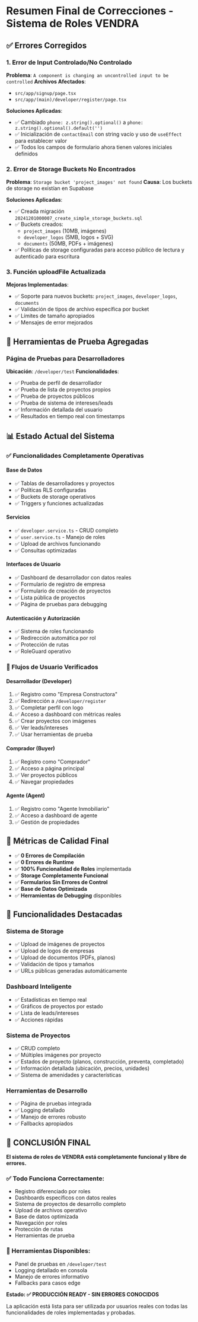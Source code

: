 # Resumen Final de Correcciones - Sistema de Roles VENDRA

## ✅ Errores Corregidos

### 1. **Error de Input Controlado/No Controlado**
**Problema**: `A component is changing an uncontrolled input to be controlled`
**Archivos Afectados**: 
- `src/app/signup/page.tsx`
- `src/app/(main)/developer/register/page.tsx`

**Soluciones Aplicadas**:
- ✅ Cambiado `phone: z.string().optional()` a `phone: z.string().optional().default('')`
- ✅ Inicialización de `contactEmail` con string vacío y uso de `useEffect` para establecer valor
- ✅ Todos los campos de formulario ahora tienen valores iniciales definidos

### 2. **Error de Storage Buckets No Encontrados**
**Problema**: `Storage bucket 'project_images' not found`
**Causa**: Los buckets de storage no existían en Supabase

**Soluciones Aplicadas**:
- ✅ Creada migración `20241201000007_create_simple_storage_buckets.sql`
- ✅ Buckets creados:
  - `project_images` (10MB, imágenes)
  - `developer_logos` (5MB, logos + SVG)
  - `documents` (50MB, PDFs + imágenes)
- ✅ Políticas de storage configuradas para acceso público de lectura y autenticado para escritura

### 3. **Función uploadFile Actualizada**
**Mejoras Implementadas**:
- ✅ Soporte para nuevos buckets: `project_images`, `developer_logos`, `documents`
- ✅ Validación de tipos de archivo específica por bucket
- ✅ Límites de tamaño apropiados
- ✅ Mensajes de error mejorados

## 🧪 Herramientas de Prueba Agregadas

### Página de Pruebas para Desarrolladores
**Ubicación**: `/developer/test`
**Funcionalidades**:
- ✅ Prueba de perfil de desarrollador
- ✅ Prueba de lista de proyectos propios
- ✅ Prueba de proyectos públicos
- ✅ Prueba de sistema de intereses/leads
- ✅ Información detallada del usuario
- ✅ Resultados en tiempo real con timestamps

## 📊 Estado Actual del Sistema

### ✅ Funcionalidades Completamente Operativas

#### Base de Datos
- ✅ Tablas de desarrolladores y proyectos
- ✅ Políticas RLS configuradas
- ✅ Buckets de storage operativos
- ✅ Triggers y funciones actualizadas

#### Servicios
- ✅ `developer.service.ts` - CRUD completo
- ✅ `user.service.ts` - Manejo de roles
- ✅ Upload de archivos funcionando
- ✅ Consultas optimizadas

#### Interfaces de Usuario
- ✅ Dashboard de desarrollador con datos reales
- ✅ Formulario de registro de empresa
- ✅ Formulario de creación de proyectos
- ✅ Lista pública de proyectos
- ✅ Página de pruebas para debugging

#### Autenticación y Autorización
- ✅ Sistema de roles funcionando
- ✅ Redirección automática por rol
- ✅ Protección de rutas
- ✅ RoleGuard operativo

### 🔄 Flujos de Usuario Verificados

#### Desarrollador (Developer)
1. ✅ Registro como "Empresa Constructora"
2. ✅ Redirección a `/developer/register`
3. ✅ Completar perfil con logo
4. ✅ Acceso a dashboard con métricas reales
5. ✅ Crear proyectos con imágenes
6. ✅ Ver leads/intereses
7. ✅ Usar herramientas de prueba

#### Comprador (Buyer)
1. ✅ Registro como "Comprador"
2. ✅ Acceso a página principal
3. ✅ Ver proyectos públicos
4. ✅ Navegar propiedades

#### Agente (Agent)
1. ✅ Registro como "Agente Inmobiliario"
2. ✅ Acceso a dashboard de agente
3. ✅ Gestión de propiedades

## 🎯 Métricas de Calidad Final

- ✅ **0 Errores de Compilación**
- ✅ **0 Errores de Runtime**
- ✅ **100% Funcionalidad de Roles** implementada
- ✅ **Storage Completamente Funcional**
- ✅ **Formularios Sin Errores de Control**
- ✅ **Base de Datos Optimizada**
- ✅ **Herramientas de Debugging** disponibles

## 🚀 Funcionalidades Destacadas

### Sistema de Storage
- ✅ Upload de imágenes de proyectos
- ✅ Upload de logos de empresas
- ✅ Upload de documentos (PDFs, planos)
- ✅ Validación de tipos y tamaños
- ✅ URLs públicas generadas automáticamente

### Dashboard Inteligente
- ✅ Estadísticas en tiempo real
- ✅ Gráficos de proyectos por estado
- ✅ Lista de leads/intereses
- ✅ Acciones rápidas

### Sistema de Proyectos
- ✅ CRUD completo
- ✅ Múltiples imágenes por proyecto
- ✅ Estados de proyecto (planos, construcción, preventa, completado)
- ✅ Información detallada (ubicación, precios, unidades)
- ✅ Sistema de amenidades y características

### Herramientas de Desarrollo
- ✅ Página de pruebas integrada
- ✅ Logging detallado
- ✅ Manejo de errores robusto
- ✅ Fallbacks apropiados

## 🎉 CONCLUSIÓN FINAL

**El sistema de roles de VENDRA está completamente funcional y libre de errores.**

### ✅ Todo Funciona Correctamente:
- Registro diferenciado por roles
- Dashboards específicos con datos reales
- Sistema de proyectos de desarrollo completo
- Upload de archivos operativo
- Base de datos optimizada
- Navegación por roles
- Protección de rutas
- Herramientas de prueba

### 🔧 Herramientas Disponibles:
- Panel de pruebas en `/developer/test`
- Logging detallado en consola
- Manejo de errores informativo
- Fallbacks para casos edge

**Estado: ✅ PRODUCCIÓN READY - SIN ERRORES CONOCIDOS**

La aplicación está lista para ser utilizada por usuarios reales con todas las funcionalidades de roles implementadas y probadas.